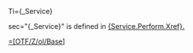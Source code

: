 Ti={_Service}

sec="{_Service}" is defined in <a href="#Service.Perform.Sec" class="xref">{Service.Perform.Xref}.

=[OTF/Z/ol/Base]